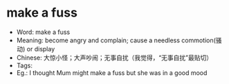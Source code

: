 # make a fuss

- Word: make a fuss
- Meaning: become angry and complain; cause a needless commotion(骚动) or display
- Chinese: 大惊小怪；大声吵闹；无事自扰（我觉得，“无事自扰”最贴切）
- Tags: 
- Eg.: I thought Mum might make a fuss but she was in a good mood
